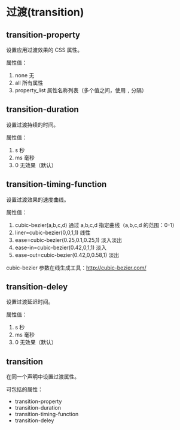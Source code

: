 过渡(transition)
===============

transition-property
-------------------

设置应用过渡效果的 CSS 属性。

属性值：

1. none 无
2. all 所有属性
3. property_list 属性名称列表（多个值之间，使用 `,` 分隔）

transition-duration
-------------------

设置过渡持续的时间。

属性值：

1. s 秒
2. ms 毫秒
3. 0 无效果（默认）

transition-timing-function
--------------------------

设置过渡效果的速度曲线。

属性值：

1. cubic-bezier(a,b,c,d) 通过 a,b,c,d 指定曲线（a,b,c,d 的范围：0-1）
2. liner=cubic-bezier(0,0,1,1) 线性
3. ease=cubic-bezier(0.25,0.1,0.25,1) 淡入淡出
4. ease-in=cubic-bezier(0.42,0,1,1) 淡入
5. ease-out=cubic-bezier(0.42,0,0.58,1) 淡出

cubic-bezier 参数在线生成工具：<http://cubic-bezier.com/>

transition-deley
----------------

设置过渡延迟时间。

属性值：

1. s 秒
2. ms 毫秒
3. 0 无效果（默认）

transition
----------

在同一个声明中设置过渡属性。

可包括的属性：

+ transition-property
+ transition-duration
+ transition-timing-function
+ transition-deley